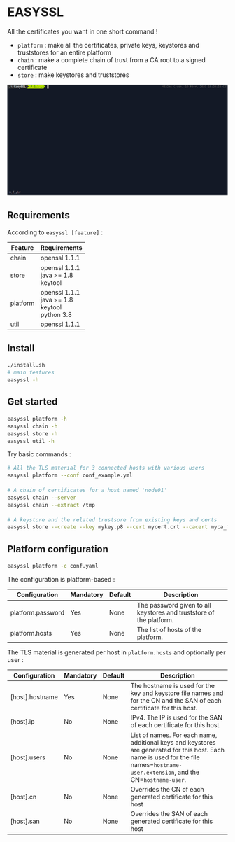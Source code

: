# EASYSSL

All the certificates you want in one short command !

* `platform` : make all the certificates, private keys, keystores and truststores for an entire platform
* `chain` : make a complete chain of trust from a CA root to a signed certificate 
* `store` : make keystores and truststores

![](demo_110.gif)

## Requirements

According to `easyssl [feature]` : 

| Feature  | Requirements                                          |
|----------|-------------------------------------------------------|
| chain    | openssl 1.1.1                                         |
| store    | openssl 1.1.1<br>java >= 1.8<br>keytool               |
| platform | openssl 1.1.1<br>java >= 1.8<br>keytool<br>python 3.8 |
| util     | openssl 1.1.1                                         |

## Install

```sh
./install.sh
# main features
easyssl -h
```

## Get started

```sh
easyssl platform -h
easyssl chain -h
easyssl store -h
easyssl util -h
```

Try basic commands :

```sh
# All the TLS material for 3 connected hosts with various users
easyssl platform --conf conf_example.yml

# A chain of certificates for a host named 'node01'
easyssl chain --server
easyssl chain --extract /tmp

# A keystore and the related trustsore from existing keys and certs
easyssl store --create --key mykey.p8 --cert mycert.crt --cacert myca_file.crt --pass secret
```

## Platform configuration

```sh
easyssl platform -c conf.yaml
```

The configuration is platform-based :

| Configuration  | Mandatory | Default | Description |
| --- | --- | --- | --- |
| platform.password | Yes | None | The password given to all keystores and truststore of the platform. |
| platform.hosts | Yes | None | The list of hosts of the platform. |

The TLS material is generated per host in `platform.hosts` and optionally per user :

| Configuration  | Mandatory | Default | Description |
| --- | --- | --- | --- |
| [host].hostname | Yes | None | The hostname is used for the key and keystore file names and for the CN and the SAN of each certificate for this host. |
| [host].ip | No | None | IPv4. The IP is used for the SAN of each certificate for this host. |
| [host].users | No | None | List of names. For each name, additional keys and keystores are generated for this host. Each name is used for the file names=`hostname-user.extension`, and the CN=`hostname-user`. |
| [host].cn | No | None | Overrides the CN of each generated certificate for this host |
| [host].san | No | None | Overrides the SAN of each generated certificate for this host |

